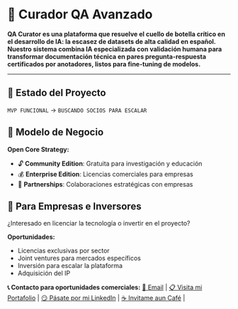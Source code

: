 # 🚀 Curador QA Avanzado
**QA Curator es una plataforma que resuelve el cuello de botella crítico en el desarrollo de IA: la escasez de datasets de alta calidad en español.  Nuestro sistema combina IA especializada con validación humana para transformar documentación técnica en pares pregunta-respuesta certificados por anotadores, listos para fine-tuning de modelos.**

---

## 🎯 Estado del Proyecto
`MVP FUNCIONAL` → `BUSCANDO SOCIOS PARA ESCALAR`

## 💼 Modelo de Negocio
**Open Core Strategy:**
- 🔓 **Community Edition**: Gratuita para investigación y educación  
- 💰 **Enterprise Edition**: Licencias comerciales para empresas
- 🤝 **Partnerships**: Colaboraciones estratégicas con empresas

## 🏢 Para Empresas e Inversores
¿Interesado en licenciar la tecnología o invertir en el proyecto?

**Oportunidades:**
- Licencias exclusivas por sector
- Joint ventures para mercados específicos
- Inversión para escalar la plataforma
- Adquisición del IP

**📞 Contacto para oportunidades comerciales:**
[📧 Email](beyond.digital.web@gmail.com) |
[📋 Visita mi Portafolio](https://pedromencias.netlify.app/) |
[😏 Pásate por mi LinkedIn](https://www.linkedin.com/in/pedro-menc%C3%ADas-68223336b/) |
[☕ Invitame aun Café](https://buymeacoffee.com/beyonddigiv) |
